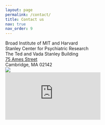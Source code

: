 ```yaml
---
layout: page
permalink: /contact/
title: Contact us
nav: true
nav_order: 9
---
```

<section>
  <article>
    <div>
    Broad Institute of MIT and Harvard<br />
    Stanley Center for Psychiatric Research<br />  
    The Ted and Vada Stanley Building<br />
    <a href="https://goo.gl/maps/rgrf61c96aV1ruf77">75 Ames Street</a><br />
    Cambridge, MA 02142
    </div>
  </article>

  <article>
    <div>
      <img src="/chbv/assets/img/stanley_center.peter_vanderwarker.lower_res.jpg">
    </div>
    <div>
      <iframe src="https://www.google.com/maps/embed?pb=!1m18!1m12!1m3!1d2948.0139956794806!2d-71.0884398!3d42.363541!2m3!1f0!2f0!3f0!3m2!1i1024!2i768!4f13.1!3m3!1m2!1s0x89e370af177d76d7%3A0x9f027d752b7ddb2c!2s75%20Ames%20St%2C%20Cambridge%2C%20MA%2002142!5e0!3m2!1sen!2sus!4v1682568119118!5m2!1sen!2sus" style="border:0;" allowfullscreen="" loading="lazy" referrerpolicy="no-referrer-when-downgrade"></iframe>
    </div>
  </article>
</section>
